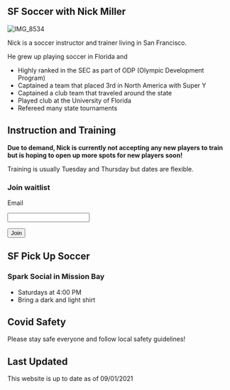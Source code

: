 ## SF Soccer with Nick Miller

![IMG_8534](https://user-images.githubusercontent.com/15352507/133010658-4a38514c-06e8-4f4f-9f4e-49f35ee3a312.jpg)

Nick is a soccer instructor and trainer living in San Francisco.

He grew up playing soccer in Florida and
- Highly ranked in the SEC as part of ODP (Olympic Development Program)
- Captained a team that placed 3rd in North America with Super Y
- Captained a club team that traveled around the state
- Played club at the University of Florida
- Refereed many state tournaments

## Instruction and Training

**Due to demand, Nick is currently not accepting any new players to train but is hoping to open up more spots for new players soon!**

Training is usually Tuesday and Thursday but dates are flexible.

### Join waitlist

Email

<input type="email" id="email" name="email"/>

<button name="button" onclick="https://nickbryanmiller.github.io/sf-soccer/">Join</button>

## SF Pick Up Soccer

### Spark Social in Mission Bay

- Saturdays at 4:00 PM
- Bring a dark and light shirt

## Covid Safety

Please stay safe everyone and follow local safety guidelines!

## Last Updated

This website is up to date as of 09/01/2021
